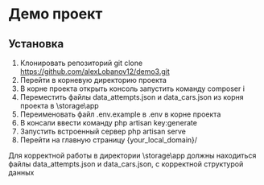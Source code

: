 # Демо проект

## Установка
1) Клонировать репозиторий git clone https://github.com/alexLobanov12/demo3.git
2) Перейти в корневую директорию проекта 
3) В корне проекта открыть консоль запустить команду composer i
4) Переместить файлы data_attempts.json и data_cars.json из корня проекта в \storage\app
5) Переименовать файл .env.example в .env в корне проекта
6) В консали ввести команду php artisan key:generate
7) Запустить встроенный сервер php artisan serve
8) Перейти на главную страницу {your_local_domain}/

Для корректной работы в директории \storage\app должны находиться файлы data_attempts.json и data_cars.json, с корректной структурой данных
